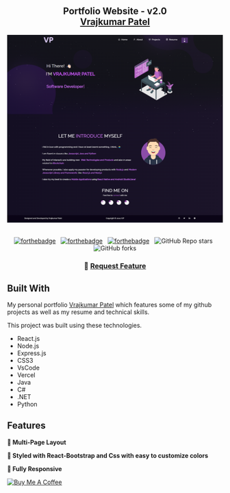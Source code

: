 <h2 align="center">
  Portfolio Website - v2.0<br/>
  <a href="https://vrajkumar-patel.github.io/" target="_blank">Vrajkumar Patel</a>
</h2>
<div align="center">
  <img alt="Demo" src="./Images/read-me.png" />
</div>

<br/>

<center>

[![forthebadge](https://forthebadge.com/images/badges/built-with-love.svg)](https://forthebadge.com) &nbsp;
[![forthebadge](https://forthebadge.com/images/badges/made-with-javascript.svg)](https://forthebadge.com) &nbsp;
[![forthebadge](https://forthebadge.com/images/badges/open-source.svg)](https://forthebadge.com) &nbsp;
![GitHub Repo stars](https://img.shields.io/github/stars/soumyajit4419/Portfolio?color=red&logo=github&style=for-the-badge) &nbsp;
![GitHub forks](https://img.shields.io/github/forks/soumyajit4419/Portfolio?color=red&logo=github&style=for-the-badge)

</center>

<h3 align="center">
    🔹
    <a href="https://github.com/soumyajit4419/Portfolio/issues">Request Feature</a>
</h3>

## Built With

My personal portfolio <a href="https://vrajkumar-patel.github.io/" target="_blank">Vrajkumar Patel</a> which features some of my github projects as well as my resume and technical skills.<br/>

This project was built using these technologies.

- React.js
- Node.js
- Express.js
- CSS3
- VsCode
- Vercel
- Java
- C#
- .NET
- Python

## Features

**📖 Multi-Page Layout**

**🎨 Styled with React-Bootstrap and Css with easy to customize colors**

**📱 Fully Responsive**

<a href="https://buymeacoffee.com/vrajkumar" target="_blank"><img src="https://cdn.buymeacoffee.com/buttons/v2/default-violet.png" alt="Buy Me A Coffee" height= "60px" width= "217px" ></a>

